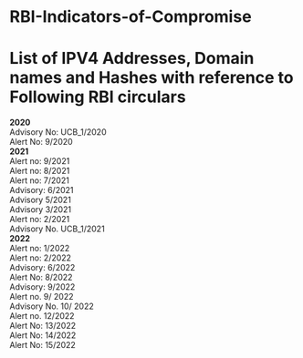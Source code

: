 # RBI-Indicators-of-Compromise
# List of IPV4 Addresses, Domain names and Hashes with reference to Following RBI circulars  
**2020**    
Advisory No: UCB_1/2020     
Alert No: 9/2020  
**2021**  
Alert no: 9/2021   
Alert no: 8/2021   
Alert no: 7/2021   
Advisory: 6/2021   
Advisory 5/2021  
Advisory 3/2021   
Alert no: 2/2021   
Advisory No. UCB_1/2021  
**2022**  
Alert no: 1/2022  
Alert no: 2/2022  
Advisory: 6/2022  
Alert No: 8/2022  
Advisory: 9/2022  
Alert no. 9/ 2022  
Advisory No. 10/ 2022  
Alert no. 12/2022  
Alert No: 13/2022  
Alert No: 14/2022  
Alert No: 15/2022


